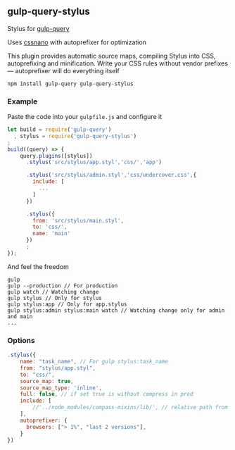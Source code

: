 ## gulp-query-stylus
Stylus for [gulp-query](https://github.com/gulp-query/gulp-query)

Uses [cssnano](http://cssnano.co/) with autoprefixer for optimization

This plugin provides automatic source maps, compiling Stylus into CSS, autoprefixing and minification.
Write your CSS rules without vendor prefixes — autoprefixer will do everything itself

```text
npm install gulp-query gulp-query-stylus
```

### Example
Paste the code into your `gulpfile.js` and configure it
```javascript
let build = require('gulp-query')
  , stylus = require('gulp-query-stylus')
;
build((query) => {
    query.plugins([stylus])
      .stylus('src/stylus/app.styl','css/','app')

      .stylus('src/stylus/admin.styl','css/undercover.css',{
        include: [
          ...
        ]
      })

      .stylus({
        from: 'src/stylus/main.styl',
        to: 'css/',
        name: 'main'
      })
      ;
});
```
And feel the freedom
```
gulp
gulp --production // For production
gulp watch // Watching change
gulp stylus // Only for stylus
gulp stylus:app // Only for app.stylus
gulp stylus:admin stylus:main watch // Watching change only for admin and main
...
```

### Options
```javascript
.stylus({
    name: "task_name", // For gulp stylus:task_name 
    from: "stylus/app.styl",
    to: "css/",
    source_map: true,
    source_map_type: 'inline',
    full: false, // if set true is without compress in prod
    include: [
        //'../node_modules/compass-mixins/lib/', // relative path from gulpfile.js 
    ],
    autoprefixer: {
      browsers: ["> 1%", "last 2 versions"],
    }
})
```